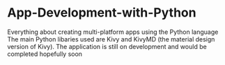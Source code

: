 # App-Development-with-Python
Everything about creating multi-platform apps using the Python language
The main Python libaries used are Kivy and KivyMD (the material design version of Kivy).
The application is still on development and would be completed hopefully soon
